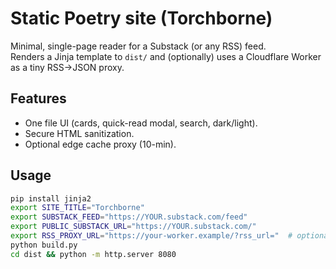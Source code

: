 # Static Poetry site (Torchborne) 

Minimal, single-page reader for a Substack (or any RSS) feed.  
Renders a Jinja template to `dist/` and (optionally) uses a Cloudflare Worker as a tiny RSS→JSON proxy.

## Features
- One file UI (cards, quick-read modal, search, dark/light).
- Secure HTML sanitization.
- Optional edge cache proxy (10-min).

## Usage
```bash
pip install jinja2
export SITE_TITLE="Torchborne"
export SUBSTACK_FEED="https://YOUR.substack.com/feed"
export PUBLIC_SUBSTACK_URL="https://YOUR.substack.com/"
export RSS_PROXY_URL="https://your-worker.example/?rss_url="  # optional
python build.py
cd dist && python -m http.server 8080
